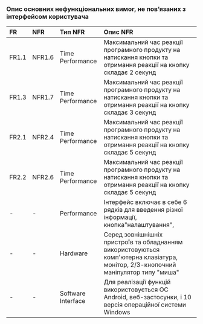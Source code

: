### Опис основних нефункціональних вимог, не пов’язаних з інтерфейсом користувача
|FR | NFR | Тип NFR | Опис NFR |
|:-------|:------------|:-------------|:-------------|
|FR1.1  | NFR1.6 | Time Performance |Максимальний час реакції програмного продукту на натискання кнопки та отримання реакції на кнопку складає 2 секунд |
|FR1.3|NFR1.7|Time Performance|Максимальний час реакції програмного продукту на натискання кнопки та отримання реакції на кнопку складає 3 секунд|
|FR2.1|NFR2.4 |Time Performance| Максимальний час реакції програмного продукту на натискання кнопки та отримання реакції на кнопку складає 5 секунд| 
|FR2.2|NFR2.6| Time Performance|Максимальний час реакції програмного продукту на натискання кнопки та отримання реакції на кнопку складає 5 секунд|
|-|-|Performance|  Інтерфейс включає в себе 6 рядків для введення різної інформації, кнопка"налаштування",   |
|-|-|Hardware|Серед зовнішнішніх пристроїв та обладнанням використовуються комп'ютерна клавіатура, монітор, 2/3-кнопочний маніпулятор типу "миша"|
|-|-|Software Interface|Для реалізації  функцій використовується OC Android, веб-застосунки, і 10 версія операційної системи Windows|
